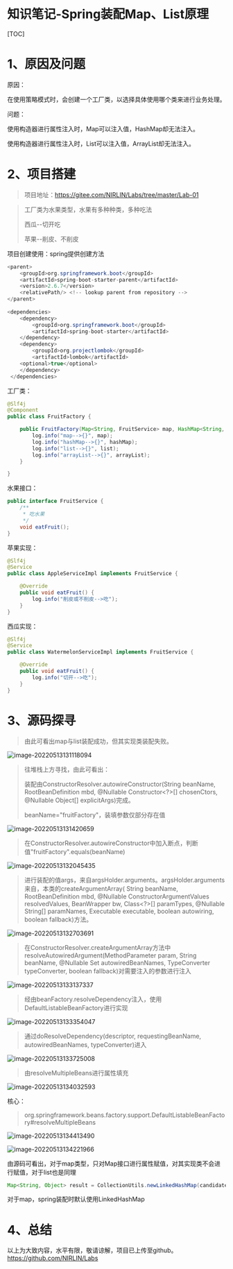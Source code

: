 # 知识笔记-Spring装配Map、List原理

[TOC]

# 1、原因及问题

原因：

在使用策略模式时，会创建一个工厂类，以选择具体使用哪个类来进行业务处理。

问题：

使用构造器进行属性注入时，Map可以注入值，HashMap却无法注入。

使用构造器进行属性注入时，List可以注入值，ArrayList却无法注入。

# 2、项目搭建

> 项目地址：https://gitee.com/NIRLIN/Labs/tree/master/Lab-01

> 工厂类为水果类型，水果有多种种类，多种吃法
>
> 西瓜--切开吃
>
> 苹果--削皮、不削皮

项目创建使用：spring提供创建方法

```java
<parent>
    <groupId>org.springframework.boot</groupId>
    <artifactId>spring-boot-starter-parent</artifactId>
    <version>2.6.7</version>
    <relativePath/> <!-- lookup parent from repository -->
</parent>
   
<dependencies>
    <dependency>
    	<groupId>org.springframework.boot</groupId>
    	<artifactId>spring-boot-starter</artifactId>
    </dependency>
    <dependency>
    	<groupId>org.projectlombok</groupId>
   		<artifactId>lombok</artifactId>
    <optional>true</optional>
    </dependency>
 </dependencies>
```

工厂类：

```java
@Slf4j
@Component
public class FruitFactory {

    public FruitFactory(Map<String, FruitService> map, HashMap<String, FruitService> hashMap, List<FruitService> list, ArrayList<FruitService> arrayList) {
        log.info("map-->{}", map);
        log.info("hashMap-->{}", hashMap);
        log.info("list-->{}", list);
        log.info("arrayList-->{}", arrayList);
    }

}
```

水果接口：

```java
public interface FruitService {
    /**
     * 吃水果
     */
    void eatFruit();
}
```

苹果实现：

```java
@Slf4j
@Service
public class AppleServiceImpl implements FruitService {

    @Override
    public void eatFruit() {
        log.info("削皮或不削皮-->吃");
    }
}
```

西瓜实现：

```java
@Slf4j
@Service
public class WatermelonServiceImpl implements FruitService {

    @Override
    public void eatFruit() {
        log.info("切开-->吃");
    }
}
```

# 3、源码探寻

> 由此可看出map与list装配成功，但其实现类装配失败。

![image-20220513131118094](./知识笔记-Spring装配Map、List原理.assets/image-20220513131118094.png)

> 往堆栈上方寻找，由此可看出：
>
> 装配由ConstructorResolver.autowireConstructor(String beanName, RootBeanDefinition mbd,
> 			@Nullable Constructor<?>[] chosenCtors, @Nullable Object[] explicitArgs)完成。
>
> beanName="fruitFactory"，装填参数仅部分存在值

![image-20220513131420659](./知识笔记-Spring装配Map、List原理.assets/image-20220513131420659.png)

> 在ConstructorResolver.autowireConstructor中加入断点，判断值"fruitFactory".equals(beanName)

![image-20220513132045435](./知识笔记-Spring装配Map、List原理.assets/image-20220513132045435.png)

> 进行装配的值args，来自argsHolder.arguments。argsHolder.arguments来自，本类的createArgumentArray(
> 			String beanName, RootBeanDefinition mbd, @Nullable ConstructorArgumentValues resolvedValues,
> 			BeanWrapper bw, Class<?>[] paramTypes, @Nullable String[] paramNames, Executable executable,
> 			boolean autowiring, boolean fallback)方法。

![image-20220513132703691](./知识笔记-Spring装配Map、List原理.assets/image-20220513132703691.png)

> 在ConstructorResolver.createArgumentArray方法中resolveAutowiredArgument(MethodParameter param, String beanName,
> 			@Nullable Set<String> autowiredBeanNames, TypeConverter typeConverter, boolean fallback)对需要注入的参数进行注入

![image-20220513133137337](./知识笔记-Spring装配Map、List原理.assets/image-20220513133137337.png)

> 经由beanFactory.resolveDependency注入，使用DefaultListableBeanFactory进行实现

![image-20220513133354047](./知识笔记-Spring装配Map、List原理.assets/image-20220513133354047.png)

> 通过doResolveDependency(descriptor, requestingBeanName, autowiredBeanNames, typeConverter)进入

![image-20220513133725008](./知识笔记-Spring装配Map、List原理.assets/image-20220513133725008.png)

> 由resolveMultipleBeans进行属性填充

![image-20220513134032593](./知识笔记-Spring装配Map、List原理.assets/image-20220513134032593.png)

核心：

> org.springframework.beans.factory.support.DefaultListableBeanFactory#resolveMultipleBeans

![image-20220513134413490](./知识笔记-Spring装配Map、List原理.assets/image-20220513134413490.png)

![image-20220513134221966](./知识笔记-Spring装配Map、List原理.assets/image-20220513134221966.png)	

由源码可看出，对于map类型，只对Map接口进行属性赋值，对其实现类不会进行赋值，对于list也是同理

```java
Map<String, Object> result = CollectionUtils.newLinkedHashMap(candidateNames.length);
```

对于map，spring装配时默认使用LinkedHashMap

# 4、总结

以上为大致内容，水平有限，敬请谅解，项目已上传至github。https://github.com/NIRLIN/Labs
